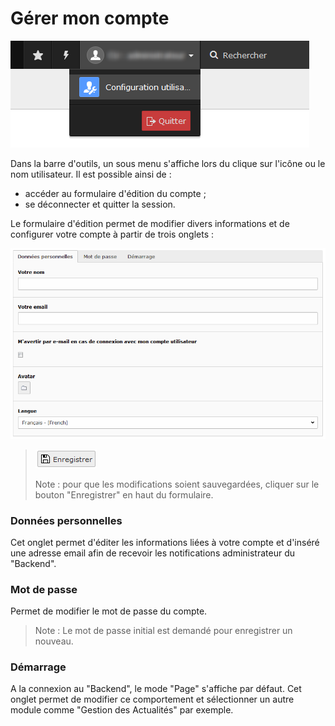 # Gérer mon compte

![](/assets/admin_TYPO3_account.png)

Dans la barre d'outils, un sous menu s'affiche lors du clique sur l'icône ou le nom utilisateur. Il est possible ainsi de :

* accéder au formulaire d'édition du compte ;
* se déconnecter et quitter la session.

Le formulaire d'édition permet de modifier divers informations et de configurer votre compte à partir de trois onglets :

![](/assets/admin_TYPO3_edit_account.png)

> ![](/assets/save.png)
>
> Note : pour que les modifications soient sauvegardées, cliquer sur le bouton "Enregistrer" en haut du formulaire.

### Données personnelles

Cet onglet permet d'éditer les informations liées à votre compte et d'inséré une adresse email afin de recevoir les notifications administrateur du "Backend".

### Mot de passe

Permet de modifier le mot de passe du compte.

> Note : Le mot de passe initial est demandé pour enregistrer un nouveau.

### Démarrage

A la connexion au "Backend", le mode "Page" s'affiche par défaut. Cet onglet permet de modifier ce comportement et sélectionner un autre module comme "Gestion des Actualités" par exemple.

